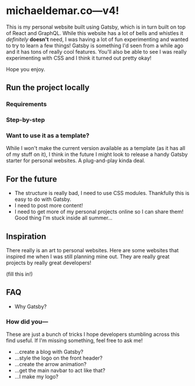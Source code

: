 # michaeldemar.co—v4!
This is my personal website built using Gatsby, which is in turn built on top of React and GraphQL. While this website has a lot of bells and whistles it *definitely* **doesn't** need, I was having a lot of fun experimenting and wanted to try to learn a few things! Gatsby is something I'd seen from a while ago and it has tons of really cool features. You'll also be able to see I was really experimenting with CSS and I think it turned out pretty okay!

Hope you enjoy. 

## Run the project locally

### Requirements

### Step-by-step

### Want to use it as a template?
While I won't make the current version available as a template (as it has all of my stuff on it), I think in the future I might look to release a handy Gatsby starter for personal websites. A plug-and-play kinda deal.

## For the future

- The structure is really bad, I need to use CSS modules. Thankfully this is easy to do with Gatsby.
- I need to post more content!
- I need to get more of my personal projects online so I can share them! Good thing I'm stuck inside all summer...

## Inspiration
There really is an art to personal websites. Here are some websites that inspired me when I was still planning mine out. They are really great projects by really great developers!

(fill this in!)

## FAQ
- Why Gatsby?

### How did you—
These are just a bunch of tricks I hope developers stumbling across this find useful. If I'm missing something, feel free to ask me!

- ...create a blog with Gatsby?
- ...style the logo on the front header?
- ...create the arrow animation?
- ...get the main navbar to act like that?
- ...I make my logo?